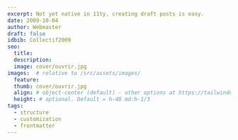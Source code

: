 ```yaml
---
excerpt: Not yet native in 11ty, creating draft posts is easy.
date: 2009-10-04
author: Webmaster
draft: false
idbib: Collectif2009
seo:
  title:
  description:
  image: cover/ouvrir.jpg
images:  # relative to /src/assets/images/
  feature: 
  thumb: cover/ouvrir.jpg
  align: # object-center (default) - other options at https://tailwindcss.com/docs/object-position
  height: # optional. Default = h-48 md:h-1/3
tags:
  - structure
  - customization
  - frontmatter
---
```



